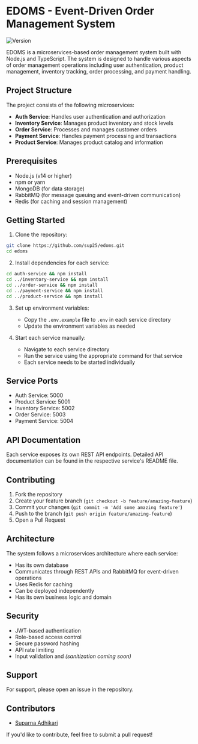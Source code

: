 # EDOMS - Event-Driven Order Management System

![Version](https://img.shields.io/badge/version-1.0.0-blue.svg)

EDOMS is a microservices-based order management system built with Node.js and TypeScript. The system is designed to handle various aspects of order management operations including user authentication, product management, inventory tracking, order processing, and payment handling.

## Project Structure

The project consists of the following microservices:

- **Auth Service**: Handles user authentication and authorization
- **Inventory Service**: Manages product inventory and stock levels
- **Order Service**: Processes and manages customer orders
- **Payment Service**: Handles payment processing and transactions
- **Product Service**: Manages product catalog and information

## Prerequisites

- Node.js (v14 or higher)
- npm or yarn
- MongoDB (for data storage)
- RabbitMQ (for message queuing and event-driven communication)
- Redis (for caching and session management)

## Getting Started

1. Clone the repository:

```bash
git clone https://github.com/sup25/edoms.git
cd edoms
```

2. Install dependencies for each service:

```bash
cd auth-service && npm install
cd ../inventory-service && npm install
cd ../order-service && npm install
cd ../payment-service && npm install
cd ../product-service && npm install
```

3. Set up environment variables:

   - Copy the `.env.example` file to `.env` in each service directory
   - Update the environment variables as needed

4. Start each service manually:
   - Navigate to each service directory
   - Run the service using the appropriate command for that service
   - Each service needs to be started individually

## Service Ports

- Auth Service: 5000
- Product Service: 5001
- Inventory Service: 5002
- Order Service: 5003
- Payment Service: 5004

## API Documentation

Each service exposes its own REST API endpoints. Detailed API documentation can be found in the respective service's README file.

## Contributing

1. Fork the repository
2. Create your feature branch (`git checkout -b feature/amazing-feature`)
3. Commit your changes (`git commit -m 'Add some amazing feature'`)
4. Push to the branch (`git push origin feature/amazing-feature`)
5. Open a Pull Request

## Architecture

The system follows a microservices architecture where each service:

- Has its own database
- Communicates through REST APIs and RabbitMQ for event-driven operations
- Uses Redis for caching
- Can be deployed independently
- Has its own business logic and domain

## Security

- JWT-based authentication
- Role-based access control
- Secure password hashing
- API rate limiting
- Input validation and _(sanitization coming soon)_

## Support

For support, please open an issue in the repository.

## Contributors

- [Suparna Adhikari](https://github.com/sup25)

If you'd like to contribute, feel free to submit a pull request!
